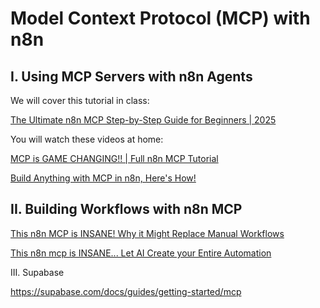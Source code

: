 # Model Context Protocol (MCP) with n8n

## I. Using MCP Servers with n8n Agents

We will cover this tutorial in class:

[The Ultimate n8n MCP Step-by-Step Guide for Beginners | 2025](https://generect.com/blog/n8n-mcp/)


You will watch these videos at home:

[MCP is GAME CHANGING!! | Full n8n MCP Tutorial](https://www.youtube.com/watch?v=GB2RZ25HTD8)


[Build Anything with MCP in n8n, Here's How!](https://www.youtube.com/watch?v=Hs89msXJiIc)



## II. Building Workflows with n8n MCP

[This n8n MCP is INSANE! Why it Might Replace Manual Workflows](https://www.youtube.com/watch?v=sJ-38ew1YZk)

[This n8n mcp is INSANE... Let AI Create your Entire Automation](https://www.youtube.com/watch?v=xf2i6Acs1mI)

III. Supabase

https://supabase.com/docs/guides/getting-started/mcp